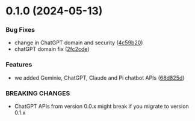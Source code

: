 # 0.1.0 (2024-05-13)


### Bug Fixes

* change in ChatGPT domain and security ([4c59b20](https://github.com/ishandutta2007/llm-playground-chain/commit/4c59b205f93905332b045d47687d1058b538bb1a))
* chatGPT domain fix ([2fc2cde](https://github.com/ishandutta2007/llm-playground-chain/commit/2fc2cdea10adf930029d3ac3d825e6a7de622ca0))


### Features

* we added Geminie, ChatGPT, Claude and Pi chatbot APIs ([68d825d](https://github.com/ishandutta2007/llm-playground-chain/commit/68d825df46d0c44801e2ce1b3218cabd7931aa07))


### BREAKING CHANGES

* ChatGPT APIs from version 0.0.x might break if you migrate to version 0.1.x



